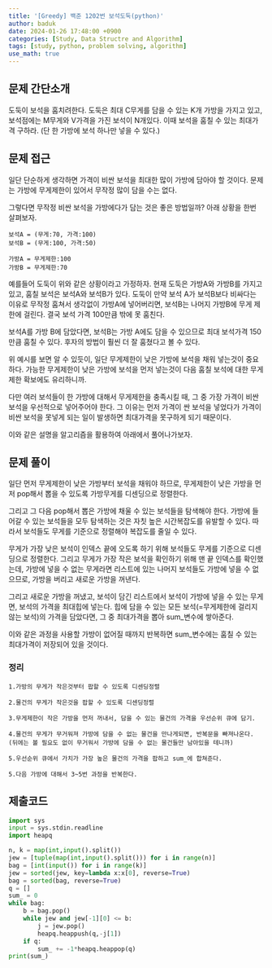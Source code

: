 ```yaml
---
title: '[Greedy] 백준 1202번 보석도둑(python)'
author: baduk
date: 2024-01-26 17:48:00 +0900
categories: [Study, Data Structre and Algorithm]
tags: [study, python, problem solving, algorithm]
use_math: true
---
```

## 문제 간단소개
도둑이 보석을 훔치려한다. 도둑은 최대 C무게를 담을 수 있는 K개 가방을 가지고 있고, 보석점에는 M무게와 V가격을 가진 보석이 N개있다. 이때 보석을 훔칠 수 있는 최대가격 구하라. (단 한 가방에 보석 하나만 넣을 수 있다.)

## 문제 접근
일단 단순하게 생각하면 가격이 비싼 보석을 최대한 많이 가방에 담아야 할 것이다. 문제는 가방에 무게제한이 있어서 무작정 많이 담을 수는 없다.

그렇다면 무작정 비싼 보석을 가방에다가 담는 것은 좋은 방법일까?
아래 상황을 한번 살펴보자.

```
보석A = (무게:70, 가격:100)
보석B = (무게:100, 가격:50)

가방A = 무게제한:100
가방B = 무게제한:70
```
예를들어 도둑이 위와 같은 상황이라고 가정하자. 현재 도둑은 가방A와 가방B를 가지고 있고, 훔칠 보석은 보석A와 보석B가 있다. 도둑이 만약 보석 A가 보석B보다 비싸다는 이유로 무작정 훔쳐서 생각없이 가방A에 넣어버리면, 보석B는 나머지 가방B에 무게 제한에 걸린다. 결국 보석 가격 100만큼 밖에 못 훔친다.

보석A를 가방 B에 담았다면, 보석B는 가방 A에도 담을 수 있으므로 최대 보석가격 150만큼 훔칠 수 있다. 후자의 방법이 훨씬 더 잘 훔쳤다고 볼 수 있다.

위 예시를 보면 알 수 있듯이, 일단 무게제한이 낮은 가방에 보석을 채워 넣는것이 중요하다. 가능한 무게제한이 낮은 가방에 보석을 먼저 넣는것이 다음 훔칠 보석에 대한 무게제한 확보에도 유리하니까.

다만 여러 보석들이 한 가방에 대해서 무게제한을 충족시킬 때, 그 중 가장 가격이 비싼 보석을 우선적으로 넣어주어야 한다. 그 이유는 먼저 가격이 싼 보석을 넣었다가 가격이 비싼 보석을 못넣게 되는 일이 발생하면 최대가격을 못구하게 되기 때문이다.

이와 같은 설명을 알고리즘을 활용하여 아래에서 풀어나가보자.

## 문제 풀이
일단 먼저 무게제한이 낮은 가방부터 보석을 채워야 하므로, 무게제한이 낮은 가방을 먼저 pop해서 뽑을 수 있도록 가방무게를 디센딩으로 정렬한다.

그리고 그 다음 pop해서 뽑은 가방에 채울 수 있는 보석들을 탐색해야 한다. 가방에 들어갈 수 있는 보석들을 모두 탐색하는 것은 자칫 높은 시간복잡도를 유발할 수 있다. 따라서 보석들도 무게를 기준으로 정렬해야 복잡도를 줄일 수 있다.

무게가 가장 낮은 보석이 인덱스 끝에 오도록 하기 위해 보석들도 무게를 기준으로 디센딩으로 정렬한다. 그리고 무게가 가장 작은 보석을 확인하기 위해 맨 끝 인덱스를 확인했는데, 가방에 넣을 수 없는 무게라면 리스트에 있는 나머지 보석들도 가방에 넣을 수 없으므로, 가방을 버리고 새로운 가방을 꺼낸다.

그리고 새로운 가방을 꺼냈고, 보석이 담긴 리스트에서 보석이 가방에 넣을 수 있는 무게면, 보석의 가격을 최대힙에 넣는다. 힙에 담을 수 있는 모든 보석(=무게제한에 걸리지 않는 보석)의 가격을 담았다면, 그 중 최대가격을 뽑아 sum_변수에 쌓아준다.

이와 같은 과정을 사용할 가방이 없어질 때까지 반복하면 sum_변수에는 훔칠 수 있는 최대가격이 저장되어 있을 것이다.

### 정리
```
1.가방의 무게가 작은것부터 팝할 수 있도록 디센딩정렬

2.물건의 무게가 작은것을 팝할 수 있도록 디센딩정렬

3.무게제한이 작은 가방을 먼저 꺼내서, 담을 수 있는 물건의 가격을 우선순위 큐에 담기.

4.물건의 무게가 무거워져 가방에 담을 수 없는 물건을 만나게되면, 반복문을 빠져나온다.
(뒤에는 볼 필요도 없이 무거워서 가방에 담을 수 없는 물건들만 남아있을 테니까)

5.우선순위 큐에서 가치가 가장 높은 물건의 가격을 팝하고 sum_에 합쳐준다.

5.다음 가방에 대해서 3~5번 과정을 반복한다.
```

## 제출코드

```python
import sys
input = sys.stdin.readline
import heapq

n, k = map(int,input().split())
jew = [tuple(map(int,input().split())) for i in range(n)]
bag = [int(input()) for i in range(k)]
jew = sorted(jew, key=lambda x:x[0], reverse=True)
bag = sorted(bag, reverse=True)
q = []
sum_ = 0
while bag:
    b = bag.pop()
    while jew and jew[-1][0] <= b:
        j = jew.pop()
        heapq.heappush(q,-j[1])
    if q:
        sum_ += -1*heapq.heappop(q)
print(sum_)
```